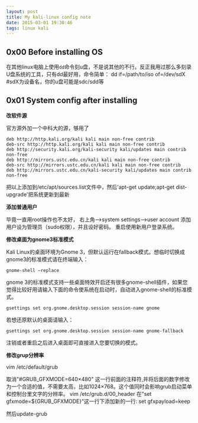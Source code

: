 ```yaml
---
layout: post
title: My kali-linux config note
date: 2015-03-01 19:30:46
tags: linux kali 
---
```



## 0x00 Before installing OS

在其他linux电脑上使用`dd`命令刻u盘，不是说其他的不行。反正我用过那么多刻录U盘系统的工具，只有dd最好用，命令简单：
	dd if=/path/to/iso of=/dev/sdX #sdX为设备名，你的u盘可能是sdc/sdd等

## 0x01 System config after installing

**改软件源**

官方源外加一个中科大的源，够用了

	deb http://http.kali.org/kali kali main non-free contrib
	deb-src http://http.kali.org/kali kali main non-free contrib
	deb http://security.kali.org/kali-security kali/updates main contrib non-free
	deb http://mirrors.ustc.edu.cn/kali kali main non-free contrib
	deb-src http://mirrors.ustc.edu.cn/kali kali main non-free contrib
	deb http://mirrors.ustc.edu.cn/kali-security kali/updates main contrib non-free

把以上添加到/etc/apt/sources.list文件中，然后'apt-get update;apt-get dist-upgrade'把系统更新到最新

**添加普通用户**

毕竟一直用root操作也不太好，
右上角-->system settings-->user account 
添加用户设为管理员（sudo权限），并且设好密码。
重启使用新用户登录系统。

**修改桌面为gnome3标准模式**

Kali Linux的桌面环境为Gnome 3，但默认运行在fallback模式。想临时切换成gnome3的标准模式请在终端输入：

	gnome-shell –replace

gnome 3的标准模式支持一些桌面特效开启还有很多gnome-shell插件，如果您觉得比较好用请输入下面的命令使系统在启动时，自动进入gnome-shell的标准模式。

	gsettings set org.gnome.desktop.session session-name gnome

若想还原默认的桌面请输入：

	gsettings set org.gnome.desktop.session session-name gnome-fallback

注销或者重启之后进入桌面即可直接进入您要切换的模式。


**修改grup分辨率**

vim /etc/default/grub

取消"#GRUB_GFXMODE=640×480" 这一行前面的注释符,并将后面的数字修改为一个合适的值，不需要太高，比如1024×768。这个值同时会影响grub启动菜单和控制台里文字的分辨率。
vim   /etc/grub.d/00_header
在"set gfxmode=${GRUB_GFXMODE}"这一行下添加新的一行:
set gfxpayload=keep

然后update-grub




